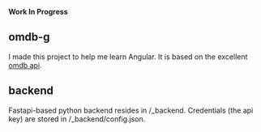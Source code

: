 **Work In Progress**

## omdb-g
I made this project to help me learn Angular. It is based on the excellent [omdb api](https://www.omdbapi.com/).

## backend
Fastapi-based python backend resides in /_backend. Credentials (the api key) are stored in /_backend/config.json.
